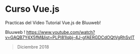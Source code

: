 # Curso Vue.js
Practicas del Video Tutorial Vue.js de Bluuweb!

Bluuweb !
https://www.youtube.com/watch?v=GAQB7Y4X5fM&list=PLPl81lqbj-4J-gfAERGDCdOQtVgRhSvIT

> Diciembre 2018
